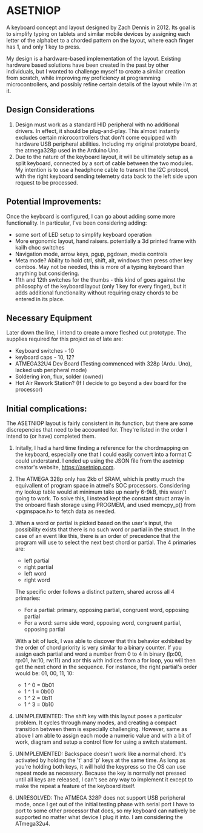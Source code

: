 # ASETNIOP
A keyboard concept and layout designed by Zach Dennis in 2012. Its goal is to simplify typing on tablets and similar mobile devices by assigning each letter of the alphabet to a chorded pattern on the layout, where each finger has 1, and only 1 key to press. 

My design is a hardware-based implementation of the layout. Existing hardware based solutions have been created in the past by other individuals, but I wanted to challenge myself to create a similar creation from scratch, while improving my proficiency at programming microcontrollers, and possibly refine certain details of the layout while i'm at it.

## Design Considerations
1. Design must work as a standard HID peripheral with no additional drivers. In effect, it should be plug-and-play. This almost instantly excludes certain microcontrollers that don't come equipped with hardware USB peripheral abilities. Including my original prototype board, the atmega328p used in the Arduino Uno.
2. Due to the nature of the keyboard layout, it will be ultimately setup as a split keyboard, connected by a sort of cable between the two modules. My intention is to use a headphone cable to transmit the I2C protocol, with the right keyboard sending telemetry data back to the left side upon request to be processed.


## Potential Improvements:
Once the keyboard is configured, I can go about adding some more functionality. In particular, I've been considering adding:
* some sort of LED setup to simplify keyboard operation
* More ergonomic layout, hand raisers. potentially a 3d printed frame with kailh choc switches
* Navigation mode, arrow keys, pgup, pgdown, media controls
* Meta mode? Ability to hold ctrl, shift, alt, windows then press other key combos. May not be needed, this is more of a typing keyboard than anything but considering.
* 11th and 12th switches for the thumbs - this kind of goes against the philosophy of the keyboard layout (only 1 key for every finger), but it adds additional functionality without requiring crazy chords to be entered in its place.



## Necessary Equipment
Later down the line, I intend to create a more fleshed out prototype. The supplies required for this project as of late are:
* Keyboard switches - 10
* keyboard caps - 10, 12?
* ATMEGA32U4 Dev Board (Testing commenced with 328p (Ardu. Uno), lacked usb peripheral mode)
* Soldering iron, flux, solder (owned)
* Hot Air Rework Station? (If I decide to go beyond a dev board for the processor)





## Initial complications: 
The ASETNIOP layout is fairly consistent in its function, but there are some discrepencies that need to be accounted for. They're listed in the order I intend to (or have) completed them.

1. Initally, I had a hard time finding a reference for the chordmapping on the keyboard, especially one that I could easily convert into a format C could understand. I ended up using the JSON file from the asetniop creator's website, https://asetniop.com.

2. The ATMEGA 328p only has 2kb of SRAM, which is pretty much the equivallent of program space in atmel's SOC processors. Considering my lookup table would at minimum take up nearly 6-9kB, this wasn't going to work. To solve this, I instead kept the constant struct array in the onboard flash storage using PROGMEM, and used memcpy_p() from <pgmspace.h> to fetch data as needed. 

3.  When a word or partial is picked based on the user's input, the possibility exists that there is no such word or partial in the struct.  In the case of an event like this, there is an order of precedence that the program will use to select the next best chord or partial. The 4 primaries are:
    * left partial
    * right partial
    * left word
    * right word 

    The specific order follows a distinct pattern, shared across all 4 primaries:
    - For a partial: primary, opposing partial, congruent word, opposing partial
    - For a word: same side word, opposing word, congruent partial, opposing partial

    With a bit of luck, I was able to discover that this behavior exhibited by the order of chord priority is very similar to a binary counter. If you assign each partial and word a number from 0 to 4 in binary (lp:00, rp:01, lw:10, rw:11) and xor this with indices from a for loop, you will then get the next chord in the sequence. For instance, the right partial's order would be: 01, 00, 11, 10:
    * 1 ^ 0 = 0b01
    * 1 ^ 1 = 0b00
    * 1 ^ 2 = 0b11
    * 1 ^ 3 = 0b10

4. UNIMPLEMENTED: The shift key with this layout poses a particular problem. It cycles through many modes, and creating a compact transition between them is especially challenging. However, same as above I am able to assign each mode a numeric value and with a bit of work, diagram and setup a control flow for using a switch statement.

5. UNIMPLEMENTED: Backspace doesn't work like a normal chord. It's activated by holding the 't' and 'p' keys at the same time. As long as you're holding both keys, it will hold the keypress so the OS can use repeat mode as necessary. Because the key is normally not pressed until all keys are released, I can't see any way to implement it except to make the repeat a feature of the keyboard itself.

6. UNRESOLVED: The ATMEGA 328P does not support USB peripheral mode, once I get out of the initial testing phase with serial port I have to port to some other processor that does, so my keyboard can natively be supported no matter what device I plug it into. I am considering the ATmega32u4.
